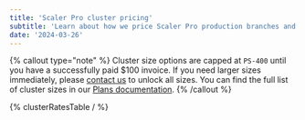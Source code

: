 ```yaml
---
title: 'Scaler Pro cluster pricing'
subtitle: 'Learn about how we price Scaler Pro production branches and read-only regions.'
date: '2024-03-26'
---
```


{% callout type="note" %}
Cluster size options are capped at `PS-400` until you have a successfully paid $100 invoice. If you need larger sizes immediately, please [contact us](/contact) to unlock all sizes. You can find the full list of cluster sizes in our [Plans documentation](/docs/concepts/planetscale-plans#scaler-pro).
{% /callout %}

{% clusterRatesTable / %}
